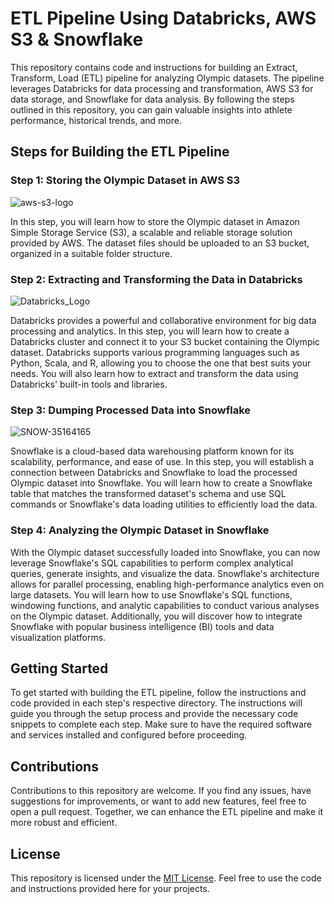 # ETL Pipeline Using Databricks, AWS S3 & Snowflake

This repository contains code and instructions for building an Extract, Transform, Load (ETL) pipeline for analyzing Olympic datasets. The pipeline leverages Databricks for data processing and transformation, AWS S3 for data storage, and Snowflake for data analysis. By following the steps outlined in this repository, you can gain valuable insights into athlete performance, historical trends, and more.

## Steps for Building the ETL Pipeline

### Step 1: Storing the Olympic Dataset in AWS S3

![aws-s3-logo](https://github.com/tushar-hatwar/Olympic_Dataset_Analysis/assets/60131764/7536457d-41ff-4487-ba37-6f89c7e4e296)

In this step, you will learn how to store the Olympic dataset in Amazon Simple Storage Service (S3), a scalable and reliable storage solution provided by AWS. The dataset files should be uploaded to an S3 bucket, organized in a suitable folder structure.

### Step 2: Extracting and Transforming the Data in Databricks

![Databricks_Logo](https://github.com/tushar-hatwar/Olympic_Dataset_Analysis/assets/60131764/b7fc5d40-ffbb-4d80-939a-79b8e3e3f3f9)

Databricks provides a powerful and collaborative environment for big data processing and analytics. In this step, you will learn how to create a Databricks cluster and connect it to your S3 bucket containing the Olympic dataset. Databricks supports various programming languages such as Python, Scala, and R, allowing you to choose the one that best suits your needs. You will also learn how to extract and transform the data using Databricks' built-in tools and libraries.

### Step 3: Dumping Processed Data into Snowflake

![SNOW-35164165](https://github.com/tushar-hatwar/Olympic_Dataset_Analysis/assets/60131764/4148b83a-2a83-44ce-bc56-b3a49f77e2d3)

Snowflake is a cloud-based data warehousing platform known for its scalability, performance, and ease of use. In this step, you will establish a connection between Databricks and Snowflake to load the processed Olympic dataset into Snowflake. You will learn how to create a Snowflake table that matches the transformed dataset's schema and use SQL commands or Snowflake's data loading utilities to efficiently load the data.

### Step 4: Analyzing the Olympic Dataset in Snowflake

With the Olympic dataset successfully loaded into Snowflake, you can now leverage Snowflake's SQL capabilities to perform complex analytical queries, generate insights, and visualize the data. Snowflake's architecture allows for parallel processing, enabling high-performance analytics even on large datasets. You will learn how to use Snowflake's SQL functions, windowing functions, and analytic capabilities to conduct various analyses on the Olympic dataset. Additionally, you will discover how to integrate Snowflake with popular business intelligence (BI) tools and data visualization platforms.

## Getting Started

To get started with building the ETL pipeline, follow the instructions and code provided in each step's respective directory. The instructions will guide you through the setup process and provide the necessary code snippets to complete each step. Make sure to have the required software and services installed and configured before proceeding.

## Contributions

Contributions to this repository are welcome. If you find any issues, have suggestions for improvements, or want to add new features, feel free to open a pull request. Together, we can enhance the ETL pipeline and make it more robust and efficient.

## License

This repository is licensed under the [MIT License](LICENSE). Feel free to use the code and instructions provided here for your projects.
